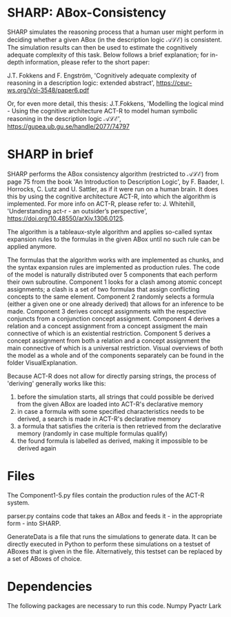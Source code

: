 # SHARP: ABox-Consistency
SHARP simulates the reasoning process that a human user might perform in deciding whether a given ABox (in the description logic 𝒜ℒℰ) is consistent.
The simulation results can then be used to estimate the cognitively adequate complexity of this task.
Below follows a brief explanation; for in-depth information, please refer to the short paper:

J.T. Fokkens and F. Engström, 'Cognitively adequate complexity of reasoning in a description logic: extended abstract',
https://ceur-ws.org/Vol-3548/paper6.pdf

Or, for even more detail, this thesis:
J.T.Fokkens, 'Modelling the logical mind - Using the cognitive architecture ACT-R to model human symbolic reasoning in the description logic 𝒜ℒℰ',
https://gupea.ub.gu.se/handle/2077/74797


# SHARP in brief
SHARP performs the ABox consistency algorithm (restricted to 𝒜ℒℰ) from page 75 from the book 'An Introduction to Description Logic', by F. Baader, I. Horrocks, C. Lutz and U. Sattler, as if it were run on a human brain.
It does this by using the cognitive architecture ACT-R, into which the algorithm is implemented.
For more info on ACT-R, please refer to: J. Whitehill, 'Understanding act-r - an outsider’s perspective', https://doi.org/10.48550/arXiv.1306.0125.

The algorithm is a tableaux-style algorithm and applies so-called syntax expansion rules to the formulas in the given ABox until no such rule can be applied anymore.

The formulas that the algorithm works with are implemented as chunks, and the syntax expansion rules are implemented as production rules.
The code of the model is naturally distributed over 5 components that each perform their own subroutine.
Component 1 looks for a clash among atomic concept assignments; a clash is a set of two formulas that assign conflicting concepts to the same element.
Component 2 randomly selects a formula (either a given one or one already derived) that allows for an inference to be made.
Component 3 derives concept assignments with the respective conjuncts from a conjunction concept assignment.
Component 4 derives a relation and a concept assignment from a concept assigment the main connective of which is an existential restriction.
Component 5 derives a concept assignment from both a relation and a concept assignment the main connective of which is a universal restriction.
Visual overviews of both the model as a whole and of the components separately can be found in the folder VisualExplanation.

Because ACT-R does not allow for directly parsing strings, the process of 'deriving' generally works like this:
1. before the simulation starts, all strings that could possible be derived from the given ABox are loaded into ACT-R's declarative memory
2. in case a formula with some specified characteristics needs to be derived, a search is made in ACT-R's declarative memory
3. a formula that satisfies the criteria is then retrieved from the declarative memory (randomly in case multiple formulas qualify)
4. the found formula is labelled as derived, making it impossible to be derived again


# Files
The Component1-5.py files contain the production rules of the ACT-R system.

parser.py contains code that takes an ABox and feeds it - in the appropriate form - into SHARP.

GenerateData is a file that runs the simulations to generate data.
It can be directly executed in Python to perform these simulations on a testset of ABoxes that is given in the file.
Alternatively, this testset can be replaced by a set of ABoxes of choice.


# Dependencies
The following packages are necessary to run this code.
Numpy
Pyactr
Lark



